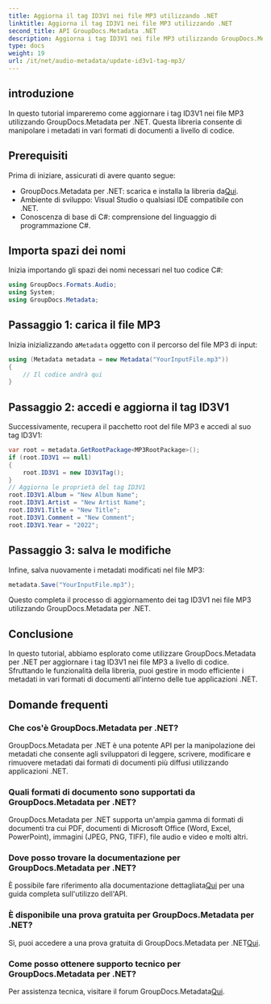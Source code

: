 ```yaml
---
title: Aggiorna il tag ID3V1 nei file MP3 utilizzando .NET
linktitle: Aggiorna il tag ID3V1 nei file MP3 utilizzando .NET
second_title: API GroupDocs.Metadata .NET
description: Aggiorna i tag ID3V1 nei file MP3 utilizzando GroupDocs.Metadata per .NET. Segui questo tutorial per manipolare facilmente i metadati nelle tue applicazioni .NET.
type: docs
weight: 19
url: /it/net/audio-metadata/update-id3v1-tag-mp3/
---
```

## introduzione
In questo tutorial impareremo come aggiornare i tag ID3V1 nei file MP3 utilizzando GroupDocs.Metadata per .NET. Questa libreria consente di manipolare i metadati in vari formati di documenti a livello di codice.
## Prerequisiti
Prima di iniziare, assicurati di avere quanto segue:
- GroupDocs.Metadata per .NET: scarica e installa la libreria da[Qui](https://releases.groupdocs.com/metadata/net/).
- Ambiente di sviluppo: Visual Studio o qualsiasi IDE compatibile con .NET.
- Conoscenza di base di C#: comprensione del linguaggio di programmazione C#.

## Importa spazi dei nomi
Inizia importando gli spazi dei nomi necessari nel tuo codice C#:
```csharp
using GroupDocs.Formats.Audio;
using System;
using GroupDocs.Metadata;
```
## Passaggio 1: carica il file MP3
 Inizia inizializzando a`Metadata` oggetto con il percorso del file MP3 di input:
```csharp
using (Metadata metadata = new Metadata("YourInputFile.mp3"))
{
    // Il codice andrà qui
}
```
## Passaggio 2: accedi e aggiorna il tag ID3V1
Successivamente, recupera il pacchetto root del file MP3 e accedi al suo tag ID3V1:
```csharp
var root = metadata.GetRootPackage<MP3RootPackage>();
if (root.ID3V1 == null)
{
    root.ID3V1 = new ID3V1Tag();
}
// Aggiorna le proprietà del tag ID3V1
root.ID3V1.Album = "New Album Name";
root.ID3V1.Artist = "New Artist Name";
root.ID3V1.Title = "New Title";
root.ID3V1.Comment = "New Comment";
root.ID3V1.Year = "2022";
```
## Passaggio 3: salva le modifiche
Infine, salva nuovamente i metadati modificati nel file MP3:
```csharp
metadata.Save("YourInputFile.mp3");
```
Questo completa il processo di aggiornamento dei tag ID3V1 nei file MP3 utilizzando GroupDocs.Metadata per .NET.

## Conclusione
In questo tutorial, abbiamo esplorato come utilizzare GroupDocs.Metadata per .NET per aggiornare i tag ID3V1 nei file MP3 a livello di codice. Sfruttando le funzionalità della libreria, puoi gestire in modo efficiente i metadati in vari formati di documenti all'interno delle tue applicazioni .NET.

## Domande frequenti
### Che cos'è GroupDocs.Metadata per .NET?
GroupDocs.Metadata per .NET è una potente API per la manipolazione dei metadati che consente agli sviluppatori di leggere, scrivere, modificare e rimuovere metadati dai formati di documenti più diffusi utilizzando applicazioni .NET.
### Quali formati di documento sono supportati da GroupDocs.Metadata per .NET?
GroupDocs.Metadata per .NET supporta un'ampia gamma di formati di documenti tra cui PDF, documenti di Microsoft Office (Word, Excel, PowerPoint), immagini (JPEG, PNG, TIFF), file audio e video e molti altri.
### Dove posso trovare la documentazione per GroupDocs.Metadata per .NET?
 È possibile fare riferimento alla documentazione dettagliata[Qui](https://reference.groupdocs.com/metadata/net/) per una guida completa sull'utilizzo dell'API.
### È disponibile una prova gratuita per GroupDocs.Metadata per .NET?
 Sì, puoi accedere a una prova gratuita di GroupDocs.Metadata per .NET[Qui](https://releases.groupdocs.com/).
### Come posso ottenere supporto tecnico per GroupDocs.Metadata per .NET?
 Per assistenza tecnica, visitare il forum GroupDocs.Metadata[Qui](https://forum.groupdocs.com/c/metadata/14).